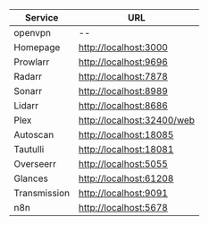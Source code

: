 | Service      | URL                                                      |
| ------------ | -------------------------------------------------------- |
| openvpn      | --                                                       |
| Homepage     | [http://localhost:3000](http://localhost:3000)           |
| Prowlarr     | [http://localhost:9696](http://localhost:9696)           |
| Radarr       | [http://localhost:7878](http://localhost:7878)           |
| Sonarr       | [http://localhost:8989](http://localhost:8989)           |
| Lidarr       | [http://localhost:8686](http://localhost:8686)           |
| Plex         | [http://localhost:32400/web](http://localhost:32400/web) |
| Autoscan     | [http://localhost:18085](http://localhost:18085)         |
| Tautulli     | [http://localhost:18081](http://localhost:18081)         |
| Overseerr    | [http://localhost:5055](http://localhost:5055)           |
| Glances      | [http://localhost:61208](http://localhost:61208)         |
| Transmission | [http://localhost:9091](http://localhost:9091)           |
| n8n          | [http://localhost:5678](http://localhost:5678)           |
